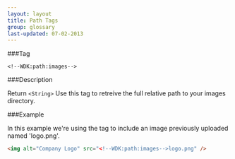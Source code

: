 ```yaml
---
layout: layout
title: Path Tags
group: glossary
last-updated: 07-02-2013
---
```



###Tag

```
<!--WDK:path:images-->
```

###Description

Return `<String>`
Use this tag to retreive the full relative path to your images directory.

###Example

In this example we're using the tag to include an image previously uploaded named 'logo.png'.

```html
<img alt="Company Logo" src="<!--WDK:path:images-->logo.png" />
```